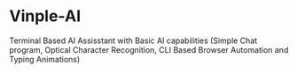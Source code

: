 # Vinple-AI
Terminal Based AI Assisstant with Basic AI capabilities (Simple Chat program, Optical Character Recognition,  CLI Based Browser Automation and Typing Animations)
